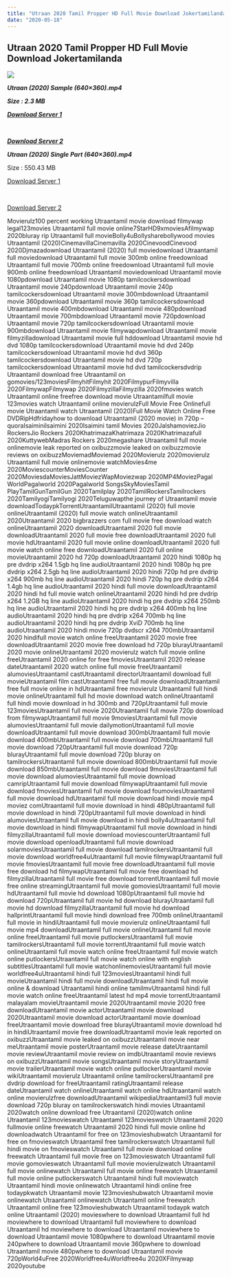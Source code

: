 ```yaml
---
title: "Utraan 2020 Tamil Propper HD Full Movie Download Jokertamilanda"
date: "2020-05-18"
---
```


## Utraan 2020 Tamil Propper HD Full Movie Download Jokertamilanda

  
  

![](https://images.moviebuff.com/37fb9762-4674-4ad2-844b-6fbccd750b60?w=1000)

**_Utraan (2020) Sample (640×360).mp4_**

**_Size : 2.3 MB_**

**_[Download Server 1](http://c1.wetransfer.vip/files/Tamil{a3b04ca4513862e5e6faa05865f310bf9da13080b46bbc045b167bb82cb0d9ff}20Movies/Tamil{a3b04ca4513862e5e6faa05865f310bf9da13080b46bbc045b167bb82cb0d9ff}202020{a3b04ca4513862e5e6faa05865f310bf9da13080b46bbc045b167bb82cb0d9ff}20Movies/Utraan{a3b04ca4513862e5e6faa05865f310bf9da13080b46bbc045b167bb82cb0d9ff}20(2020)/Utraan{a3b04ca4513862e5e6faa05865f310bf9da13080b46bbc045b167bb82cb0d9ff}20(2020){a3b04ca4513862e5e6faa05865f310bf9da13080b46bbc045b167bb82cb0d9ff}20HDRip/Utraan{a3b04ca4513862e5e6faa05865f310bf9da13080b46bbc045b167bb82cb0d9ff}20(2020){a3b04ca4513862e5e6faa05865f310bf9da13080b46bbc045b167bb82cb0d9ff}20Sample{a3b04ca4513862e5e6faa05865f310bf9da13080b46bbc045b167bb82cb0d9ff}20(640x360).mp4)_**

**_[  
](http://c1.wetransfer.vip/files/Tamil{a3b04ca4513862e5e6faa05865f310bf9da13080b46bbc045b167bb82cb0d9ff}20Movies/Tamil{a3b04ca4513862e5e6faa05865f310bf9da13080b46bbc045b167bb82cb0d9ff}202020{a3b04ca4513862e5e6faa05865f310bf9da13080b46bbc045b167bb82cb0d9ff}20Movies/Utraan{a3b04ca4513862e5e6faa05865f310bf9da13080b46bbc045b167bb82cb0d9ff}20(2020)/Utraan{a3b04ca4513862e5e6faa05865f310bf9da13080b46bbc045b167bb82cb0d9ff}20(2020){a3b04ca4513862e5e6faa05865f310bf9da13080b46bbc045b167bb82cb0d9ff}20HDRip/Utraan{a3b04ca4513862e5e6faa05865f310bf9da13080b46bbc045b167bb82cb0d9ff}20(2020){a3b04ca4513862e5e6faa05865f310bf9da13080b46bbc045b167bb82cb0d9ff}20Sample{a3b04ca4513862e5e6faa05865f310bf9da13080b46bbc045b167bb82cb0d9ff}20(640x360).mp4)_**

**_[Download Server 2](http://c1.wetransfer.vip/files/Tamil{a3b04ca4513862e5e6faa05865f310bf9da13080b46bbc045b167bb82cb0d9ff}20Movies/Tamil{a3b04ca4513862e5e6faa05865f310bf9da13080b46bbc045b167bb82cb0d9ff}202020{a3b04ca4513862e5e6faa05865f310bf9da13080b46bbc045b167bb82cb0d9ff}20Movies/Utraan{a3b04ca4513862e5e6faa05865f310bf9da13080b46bbc045b167bb82cb0d9ff}20(2020)/Utraan{a3b04ca4513862e5e6faa05865f310bf9da13080b46bbc045b167bb82cb0d9ff}20(2020){a3b04ca4513862e5e6faa05865f310bf9da13080b46bbc045b167bb82cb0d9ff}20HDRip/Utraan{a3b04ca4513862e5e6faa05865f310bf9da13080b46bbc045b167bb82cb0d9ff}20(2020){a3b04ca4513862e5e6faa05865f310bf9da13080b46bbc045b167bb82cb0d9ff}20Sample{a3b04ca4513862e5e6faa05865f310bf9da13080b46bbc045b167bb82cb0d9ff}20(640x360).mp4)_**

**_Utraan (2020) Single Part (640×360).mp4_**

Size : 550.43 MB

[Download Server 1](http://c1.wetransfer.vip/files/Tamil{a3b04ca4513862e5e6faa05865f310bf9da13080b46bbc045b167bb82cb0d9ff}20Movies/Tamil{a3b04ca4513862e5e6faa05865f310bf9da13080b46bbc045b167bb82cb0d9ff}202020{a3b04ca4513862e5e6faa05865f310bf9da13080b46bbc045b167bb82cb0d9ff}20Movies/Utraan{a3b04ca4513862e5e6faa05865f310bf9da13080b46bbc045b167bb82cb0d9ff}20(2020)/Utraan{a3b04ca4513862e5e6faa05865f310bf9da13080b46bbc045b167bb82cb0d9ff}20(2020){a3b04ca4513862e5e6faa05865f310bf9da13080b46bbc045b167bb82cb0d9ff}20HDRip/Utraan{a3b04ca4513862e5e6faa05865f310bf9da13080b46bbc045b167bb82cb0d9ff}20(2020){a3b04ca4513862e5e6faa05865f310bf9da13080b46bbc045b167bb82cb0d9ff}20Single{a3b04ca4513862e5e6faa05865f310bf9da13080b46bbc045b167bb82cb0d9ff}20Part{a3b04ca4513862e5e6faa05865f310bf9da13080b46bbc045b167bb82cb0d9ff}20(640x360).mp4)

[  
](http://c1.wetransfer.vip/files/Tamil{a3b04ca4513862e5e6faa05865f310bf9da13080b46bbc045b167bb82cb0d9ff}20Movies/Tamil{a3b04ca4513862e5e6faa05865f310bf9da13080b46bbc045b167bb82cb0d9ff}202020{a3b04ca4513862e5e6faa05865f310bf9da13080b46bbc045b167bb82cb0d9ff}20Movies/Utraan{a3b04ca4513862e5e6faa05865f310bf9da13080b46bbc045b167bb82cb0d9ff}20(2020)/Utraan{a3b04ca4513862e5e6faa05865f310bf9da13080b46bbc045b167bb82cb0d9ff}20(2020){a3b04ca4513862e5e6faa05865f310bf9da13080b46bbc045b167bb82cb0d9ff}20HDRip/Utraan{a3b04ca4513862e5e6faa05865f310bf9da13080b46bbc045b167bb82cb0d9ff}20(2020){a3b04ca4513862e5e6faa05865f310bf9da13080b46bbc045b167bb82cb0d9ff}20Single{a3b04ca4513862e5e6faa05865f310bf9da13080b46bbc045b167bb82cb0d9ff}20Part{a3b04ca4513862e5e6faa05865f310bf9da13080b46bbc045b167bb82cb0d9ff}20(640x360).mp4)

[Download Server 2](http://c1.wetransfer.vip/files/Tamil{a3b04ca4513862e5e6faa05865f310bf9da13080b46bbc045b167bb82cb0d9ff}20Movies/Tamil{a3b04ca4513862e5e6faa05865f310bf9da13080b46bbc045b167bb82cb0d9ff}202020{a3b04ca4513862e5e6faa05865f310bf9da13080b46bbc045b167bb82cb0d9ff}20Movies/Utraan{a3b04ca4513862e5e6faa05865f310bf9da13080b46bbc045b167bb82cb0d9ff}20(2020)/Utraan{a3b04ca4513862e5e6faa05865f310bf9da13080b46bbc045b167bb82cb0d9ff}20(2020){a3b04ca4513862e5e6faa05865f310bf9da13080b46bbc045b167bb82cb0d9ff}20HDRip/Utraan{a3b04ca4513862e5e6faa05865f310bf9da13080b46bbc045b167bb82cb0d9ff}20(2020){a3b04ca4513862e5e6faa05865f310bf9da13080b46bbc045b167bb82cb0d9ff}20Single{a3b04ca4513862e5e6faa05865f310bf9da13080b46bbc045b167bb82cb0d9ff}20Part{a3b04ca4513862e5e6faa05865f310bf9da13080b46bbc045b167bb82cb0d9ff}20(640x360).mp4)

Movierulz100 percent working Utraantamil movie download filmywap legal123movies Utraantamil full movie online7StarHD9xmoviesAfilmywap 2020bluray rip Utraantamil full movieBolly4uBollysharebollywood movies Utraantamil (2020)CinemavillaCinemavilla 2020CinevoodCinevood 2020Djmazadownload Utraantamil (2020) full moviedownload Utraantamil full moviedownload Utraantamil full movie 300mb online freedownload Utraantamil full movie 700mb online freedownload Utraantamil full movie 900mb online freedownload Utraantamil moviedownload Utraantamil movie 1080pdownload Utraantamil movie 1080p tamilcockersdownload Utraantamil movie 240pdownload Utraantamil movie 240p tamilcockersdownload Utraantamil movie 300mbdownload Utraantamil movie 360pdownload Utraantamil movie 360p tamilcockersdownload Utraantamil movie 400mbdownload Utraantamil movie 480pdownload Utraantamil movie 700mbdownload Utraantamil movie 720pdownload Utraantamil movie 720p tamilcockersdownload Utraantamil movie 900mbdownload Utraantamil movie filmywapdownload Utraantamil movie filmyzilladownload Utraantamil movie full hddownload Utraantamil movie hd dvd 1080p tamilcockersdownload Utraantamil movie hd dvd 240p tamilcockersdownload Utraantamil movie hd dvd 360p tamilcockersdownload Utraantamil movie hd dvd 720p tamilcockersdownload Utraantamil movie hd dvd tamilcockersdvdrip Utraantamil download free Utraantamil on gomovies/123moviesFilmyhitFilmyhit 2020FilmypurFilmyvilla 2020FilmywapFilmywap 2020FilmyzillaFilmyzilla 2020fmovies watch Utraantamil online freefree download movie Utraantamilfull movie 123movies watch Utraantamil online movierulzFull Movie Free Onlinefull movie Utraantamil watch Utraantamil (2020)Full Movie Watch Online Free DVDRipHdfridayhow to download Utraantamil (2020 movie) in 720p – quoraIsaiminiIsaimini 2020Isaimini tamil Movies 2020JalshamoviezJio RockersJio Rockers 2020KhatrimazaKhatrimaza 2020Khatrimazafull 2020KuttywebMadras Rockers 2020megashare Utraantamil full movie onlinemovie leak reported on oxibuzzmovie leaked on oxibuzzmovie reviews on oxibuzzMoviemadMoviemad 2020Movierulz 2020movierulz Utraantamil full movie onlinemovie watchMovies4me 2020MoviescounterMoviesCounter 2020MoviesdaMoviesJattMoviezWapMoviezwap 2020MP4MoviezPagal WorldPagalworld 2020Pagalworld SongsSkyMoviesTamil PlayTamilGunTamilGun 2020Tamilplay 2020TamilRockersTamilrockers 2020TamilyogiTamilyogi 2020Teluguwapthe journey of Utraantamil movie downloadTodaypkTorrentUtraantamilUtraantamil (2020) full movie onlineUtraantamil (2020) full movie watch onlineUtraantamil 2020Utraantamil 2020 bigbrazzers com full movie free download watch onlineUtraantamil 2020 downloadUtraantamil 2020 full movie downloadUtraantamil 2020 full movie free downloadUtraantamil 2020 full movie hdUtraantamil 2020 full movie online downloadUtraantamil 2020 full movie watch online free downloadUtraantamil 2020 full online movieUtraantamil 2020 hd 720p downloadUtraantamil 2020 hindi 1080p hq pre dvdrip x264 1.5gb hq line audioUtraantamil 2020 hindi 1080p hq pre dvdrip x264 2.5gb hq line audioUtraantamil 2020 hindi 720p hd pre dvdrip x264 900mb hq line audioUtraantamil 2020 hindi 720p hq pre dvdrip x264 1.4gb hq line audioUtraantamil 2020 hindi full movie downloadUtraantamil 2020 hindi hd full movie watch onlineUtraantamil 2020 hindi hd pre dvdrip x264 1.2GB hq line audioUtraantamil 2020 hindi hq pre dvdrip x264 250mb hq line audioUtraantamil 2020 hindi hq pre dvdrip x264 400mb hq line audioUtraantamil 2020 hindi hq pre dvdrip x264 700mb hq line audioUtraantamil 2020 hindi hq pre dvdrip XviD 700mb hq line audioUtraantamil 2020 hindi movie 720p dvdscr x264 700mbUtraantamil 2020 hindifull movie watch online freeUtraantamil 2020 movie free downloadUtraantamil 2020 movie free download hd 720p blurayUtraantamil 2020 movie onlineUtraantamil 2020 movierulz watch full movie online freeUtraantamil 2020 online for free fmoviesUtraantamil 2020 release dateUtraantamil 2020 watch online full movie freeUtraantamil alumoviesUtraantamil castUtraantamil directorUtraantamil download full movieUtraantamil film castUtraantamil free full movie downloadUtraantamil free full movie online in hdUtraantamil free movierulz Utraantamil full hindi movie onlineUtraantamil full hd movie download watch onlineUtraantamil full hindi movie download in hd 300mb and 720pUtraantamil full movie 123moviesUtraantamil full movie 2020Utraantamil full movie 720p download from filmywapUtraantamil full movie 9moviesUtraantamil full movie alumoviesUtraantamil full movie dailymotionUtraantamil full movie downloadUtraantamil full movie download 300mbUtraantamil full movie download 400mbUtraantamil full movie download 700mbUtraantamil full movie download 720pUtraantamil full movie download 720p blurayUtraantamil full movie download 720p bluray on tamilrockersUtraantamil full movie download 800mbUtraantamil full movie download 850mbUtraantamil full movie download 9moviesUtraantamil full movie download alumoviesUtraantamil full movie download camripUtraantamil full movie download filmywapUtraantamil full movie download fmoviesUtraantamil full movie download foumoviesUtraantamil full movie download hdUtraantamil full movie download hindi movie mp4 moviez comUtraantamil full movie download in hindi 480pUtraantamil full movie download in hindi 720pUtraantamil full movie download in hindi alumoviesUtraantamil full movie download in hindi bolly4uUtraantamil full movie download in hindi filmywapUtraantamil full movie download in hindi filmyzillaUtraantamil full movie download moviescounterUtraantamil full movie download openloadUtraantamil full movie download solarmoviesUtraantamil full movie download tamilrockersUtraantamil full movie download worldfree4uUtraantamil full movie filmywapUtraantamil full movie fmoviesUtraantamil full movie free downloadUtraantamil full movie free download hd filmywapUtraantamil full movie free download hd filmyzillaUtraantamil full movie free download torrentUtraantamil full movie free online streamingUtraantamil full movie gomoviesUtraantamil full movie hdUtraantamil full movie hd download 1080pUtraantamil full movie hd download 720pUtraantamil full movie hd download blurayUtraantamil full movie hd download filmyzillaUtraantamil full movie hd download hallprintUtraantamil full movie hindi download free 700mb onlineUtraantamil full movie in hindiUtraantamil full movie movierulz onlineUtraantamil full movie mp4 downloadUtraantamil full movie onlineUtraantamil full movie online freeUtraantamil full movie putlockersUtraantamil full movie tamilrockersUtraantamil full movie torrentUtraantamil full movie watch onlineUtraantamil full movie watch online freeUtraantamil full movie watch online putlockersUtraantamil full movie watch online with english subtitlesUtraantamil full movie watchonlinemoviesUtraantamil full movie worldfree4uUtraantamil hindi full 123moviesUtraantamil hindi full movieUtraantamil hindi full movie downloadUtraantamil hindi full movie online & download Utraantamil hindi online tamilmvUtraantamil hindi full movie watch online freeUtraantamil latest hd mp4 movie torrentUtraantamil malayalam movieUtraantamil movie 2020Utraantamil movie 2020 free downloadUtraantamil movie actorUtraantamil movie download 2020Utraantamil movie download actorUtraantamil movie download freeUtraantamil movie download free blurayUtraantamil movie download hd in hindiUtraantamil movie free downloadUtraantamil movie leak reported on oxibuzzUtraantamil movie leaked on oxibuzzUtraantamil movie near meUtraantamil movie posterUtraantamil movie release dateUtraantamil movie reviewUtraantamil movie review on imdbUtraantamil movie reviews on oxibuzzUtraantamil movie songsUtraantamil movie storyUtraantamil movie trailerUtraantamil movie watch online putlockerUtraantamil movie wikiUtraantamil movierulz Utraantamil online tamilrockersUtraantamil pre dvdrip download for freeUtraantamil ratingUtraantamil release dateUtraantamil watch onlineUtraantamil watch online hdUtraantamil watch online movierulzfree downloadUtraantamil wikipediaUtraantamil3 full movie download 720p bluray on tamilrockerswatch hindi movies Utraantamil 2020watch online download free Utraantamil (2020)watch online Utraantamil 123movieswatch Utraantamil 123movieswatch Utraantamil 2020 fullmovie online freewatch Utraantamil 2020 hindi full movie online hd downloadwatch Utraantamil for free on 123movieshubwatch Utraantamil for free on fmovieswatch Utraantamil free tamilrockerswatch Utraantamil full hindi movie on fmovieswatch Utraantamil full movie download online freewatch Utraantamil full movie free on 123movieswatch Utraantamil full movie gomovieswatch Utraantamil full movie movierulzwatch Utraantamil full movie onlinewatch Utraantamil full movie online freewatch Utraantamil full movie online putlockerswatch Utraantamil hindi full moviewatch Utraantamil hindi movie onlinewatch Utraantamil hindi online free todaypkwatch Utraantamil movie 123movieshubwatch Utraantamil movie onlinewatch Utraantamil onlinewatch Utraantamil online freewatch Utraantamil online free 123movieshubwatch Utraantamil todaypk watch online Utraantamil (2020) movieswhere to download Utraantamil full hd moviewhere to download Utraantamil full moviewhere to download Utraantamil hd moviewhere to download Utraantamil moviewhere to download Utraantamil movie 1080pwhere to download Utraantamil movie 240pwhere to download Utraantamil movie 360pwhere to download Utraantamil movie 480pwhere to download Utraantamil movie 720pWorld4uFree 2020Worldfree4uWorldfree4u 2020XFilmywap 2020youtube
